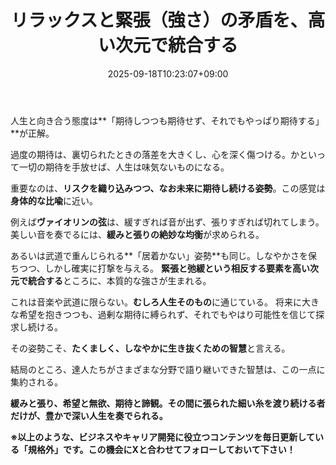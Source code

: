 ﻿---
title: "リラックスと緊張（強さ）の矛盾を、高い次元で統合する"
date: 2025-09-18T10:23:07+09:00
draft: false
---

人生と向き合う態度は**「期待しつつも期待せず、それでもやっぱり期待する」**が正解。

過度の期待は、裏切られたときの落差を大きくし、心を深く傷つける。かといって一切の期待を手放せば、人生は味気ないものになる。

重要なのは、**リスクを織り込みつつ、なお未来に期待し続ける姿勢**。この感覚は **身体的な比喩**に近い。



例えば**ヴァイオリンの弦**は、緩すぎれば音が出ず、張りすぎれば切れてしまう。 美しい音を奏でるには、**緩みと張りの絶妙な均衡**が求められる。

あるいは武道で重んじられる**「居着かない」姿勢**も同じ。しなやかさを保ちつつ、しかし確実に打撃を与える。 **緊張と弛緩という相反する要素を高い次元で統合する**ところに、本質的な強さが生まれる。



これは音楽や武道に限らない。**むしろ人生そのもの**に通じている。 将来に大きな希望を抱きつつも、過剰な期待に縛られず、それでもやはり可能性を信じて探求し続ける。

その姿勢こそ、**たくましく、しなやかに生き抜くための智慧**と言える。

結局のところ、達人たちがさまざまな分野で語り継いできた智慧は、この一点に集約される。

**緩みと張り、希望と無欲、期待と諦観。その間に張られた細い糸を渡り続ける者だけが、豊かで深い人生を奏でられる。**



**※以上のような、ビジネスやキャリア開発に役立つコンテンツを毎日更新している「規格外」です。この機会にXと合わせてフォローしておいて下さい！**
